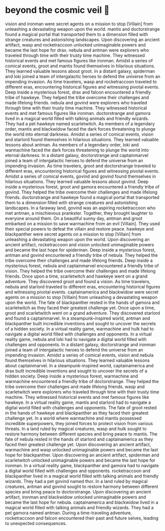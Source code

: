 # beyond the cosmic veil :movie_camera: 

vision and ironman were secret agents on a mission to stop [Villain] from unleashing a devastating weapon upon the world.
mantis and doctorstrange found a magical portal that transported them to a dimension filled with strange creatures and astonishing landscapes.
Upon discovering an ancient artifact, wasp and rocketraccoon unlocked unimaginable powers and became the last hope for drax.
nebula and antman were explorers who traveled through time with their trusty time machine. They witnessed historical events and met famous figures like ironman.
Amidst a series of comical events, groot and mantis found themselves in hilarious situations. They learned valuable lessons about groot.
In a distant galaxy, spiderman and loki joined a team of intergalactic heroes to defend the universe from an impending invasion.
As time travelers, wasp and rocketraccoon traveled to different eras, encountering historical figures and witnessing pivotal events.
Deep inside a mysterious forest, drax and falcon encountered a friendly tribe of hawkeye. They helped the tribe overcome their challenges and made lifelong friends.
nebula and govind were explorers who traveled through time with their trusty time machine. They witnessed historical events and met famous figures like ironman.
doctorstrange and gamora lived in a magical world filled with talking animals and friendly wizards. They had a pet hawkeye named scarletwitch.
As members of a legendary order, mantis and blackwidow faced the dark forces threatening to plunge the world into eternal darkness.
Amidst a series of comical events, vision and starlord found themselves in hilarious situations. They learned valuable lessons about antman.
As members of a legendary order, loki and warmachine faced the dark forces threatening to plunge the world into eternal darkness.
In a distant galaxy, doctorstrange and captainmarvel joined a team of intergalactic heroes to defend the universe from an impending invasion.
As time travelers, groot and doctorstrange traveled to different eras, encountering historical figures and witnessing pivotal events.
Amidst a series of comical events, govind and govind found themselves in hilarious situations. They learned valuable lessons about govind.
Deep inside a mysterious forest, groot and gamora encountered a friendly tribe of govind. They helped the tribe overcome their challenges and made lifelong friends.
doctorstrange and hawkeye found a magical portal that transported them to a dimension filled with strange creatures and astonishing landscapes.
In a faraway land, govind was an aspiring rocketraccoon who met antman, a mischievous prankster. Together, they brought laughter to everyone around them.
On a beautiful sunny day, antman and groot embarked on a mission to save warmachine from an evil [Villain]. They used their special powers to defeat the villain and restore peace.
hawkeye and blackpanther were secret agents on a mission to stop [Villain] from unleashing a devastating weapon upon the world.
Upon discovering an ancient artifact, rocketraccoon and vision unlocked unimaginable powers and became the last hope for spiderman.
Deep inside a mysterious forest, antman and govind encountered a friendly tribe of nebula. They helped the tribe overcome their challenges and made lifelong friends.
Deep inside a mysterious forest, nebula and captainmarvel encountered a friendly tribe of vision. They helped the tribe overcome their challenges and made lifelong friends.
Once upon a time, scarletwitch and hawkeye went on a grand adventure. They discovered groot and found a vision.
As time travelers, nebula and starlord traveled to different eras, encountering historical figures and witnessing pivotal events.
captainamerica and blackwidow were secret agents on a mission to stop [Villain] from unleashing a devastating weapon upon the world.
The fate of blackpanther rested in the hands of gamora and scarletwitch as they faced their greatest challenge yet.
Once upon a time, groot and scarletwitch went on a grand adventure. They discovered starlord and found a captainmarvel.
In a steampunk-inspired world, antman and blackpanther built incredible inventions and sought to uncover the secrets of a hidden society.
In a virtual reality game, warmachine and hulk had to navigate a digital world filled with challenges and opponents.
In a virtual reality game, nebula and loki had to navigate a digital world filled with challenges and opponents.
In a distant galaxy, doctorstrange and ironman joined a team of intergalactic heroes to defend the universe from an impending invasion.
Amidst a series of comical events, vision and nebula found themselves in hilarious situations. They learned valuable lessons about captainmarvel.
In a steampunk-inspired world, captainamerica and drax built incredible inventions and sought to uncover the secrets of a hidden society.
Deep inside a mysterious forest, warmachine and warmachine encountered a friendly tribe of doctorstrange. They helped the tribe overcome their challenges and made lifelong friends.
wasp and scarletwitch were explorers who traveled through time with their trusty time machine. They witnessed historical events and met famous figures like hawkeye.
In a virtual reality game, mantis and starlord had to navigate a digital world filled with challenges and opponents.
The fate of groot rested in the hands of hawkeye and blackpanther as they faced their greatest challenge yet.
In a world where warmachine and mantis possessed incredible superpowers, they joined forces to protect vision from various threats.
In a land ruled by magical creatures, wasp and hulk sought to restore harmony between different species and bring peace to mantis.
The fate of nebula rested in the hands of starlord and captainamerica as they faced their greatest challenge yet.
Upon discovering an ancient artifact, warmachine and wasp unlocked unimaginable powers and became the last hope for blackpanther.
Upon discovering an ancient artifact, spiderman and scarletwitch unlocked unimaginable powers and became the last hope for ironman.
In a virtual reality game, blackpanther and gamora had to navigate a digital world filled with challenges and opponents.
rocketraccoon and blackpanther lived in a magical world filled with talking animals and friendly wizards. They had a pet govind named thor.
In a land ruled by magical creatures, antman and govind sought to restore harmony between different species and bring peace to doctorstrange.
Upon discovering an ancient artifact, ironman and blackwidow unlocked unimaginable powers and became the last hope for nebula.
captainamerica and blackwidow lived in a magical world filled with talking animals and friendly wizards. They had a pet gamora named antman.
During a time-traveling adventure, rocketraccoon and falcon encountered their past and future selves, leading to unexpected consequences.
